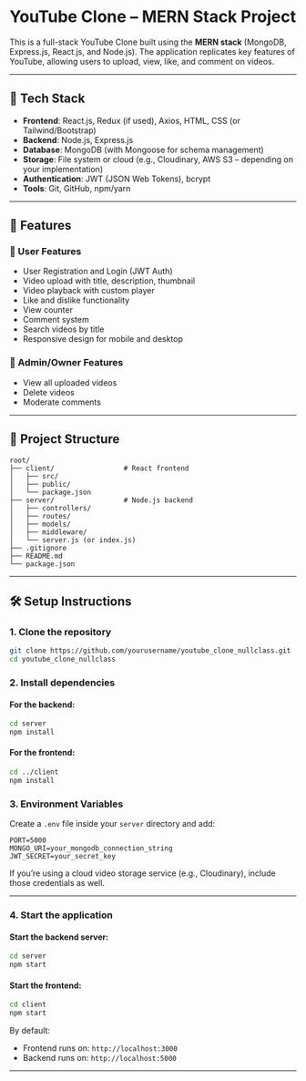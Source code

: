 # YouTube Clone – MERN Stack Project

This is a full-stack YouTube Clone built using the **MERN stack** (MongoDB, Express.js, React.js, and Node.js). The application replicates key features of YouTube, allowing users to upload, view, like, and comment on videos.

---

## 🔧 Tech Stack

- **Frontend**: React.js, Redux (if used), Axios, HTML, CSS (or Tailwind/Bootstrap)
- **Backend**: Node.js, Express.js
- **Database**: MongoDB (with Mongoose for schema management)
- **Storage**: File system or cloud (e.g., Cloudinary, AWS S3 – depending on your implementation)
- **Authentication**: JWT (JSON Web Tokens), bcrypt
- **Tools**: Git, GitHub, npm/yarn

---

## 🚀 Features

### 🔹 User Features
- User Registration and Login (JWT Auth)
- Video upload with title, description, thumbnail
- Video playback with custom player
- Like and dislike functionality
- View counter
- Comment system
- Search videos by title
- Responsive design for mobile and desktop

### 🔹 Admin/Owner Features
- View all uploaded videos
- Delete videos
- Moderate comments

---

## 📂 Project Structure

```
root/
├── client/                 # React frontend
│   ├── src/
│   ├── public/
│   └── package.json
├── server/                 # Node.js backend
│   ├── controllers/
│   ├── routes/
│   ├── models/
│   ├── middleware/
│   └── server.js (or index.js)
├── .gitignore
├── README.md
└── package.json
```

---

## 🛠️ Setup Instructions

### 1. Clone the repository

```bash
git clone https://github.com/yourusername/youtube_clone_nullclass.git
cd youtube_clone_nullclass
```

### 2. Install dependencies

#### For the backend:

```bash
cd server
npm install
```

#### For the frontend:

```bash
cd ../client
npm install
```

### 3. Environment Variables

Create a `.env` file inside your `server` directory and add:

```env
PORT=5000
MONGO_URI=your_mongodb_connection_string
JWT_SECRET=your_secret_key
```

If you’re using a cloud video storage service (e.g., Cloudinary), include those credentials as well.

---

### 4. Start the application

#### Start the backend server:

```bash
cd server
npm start
```

#### Start the frontend:

```bash
cd client
npm start
```

By default:
- Frontend runs on: `http://localhost:3000`
- Backend runs on: `http://localhost:5000`

---
